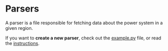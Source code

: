 # Parsers
A parser is a file responsible for fetching data about the power system in a given region.

If you want to **create a new parser**, check out the [example.py](https://github.com/tmrowco/electricitymap-contrib/blob/master/parsers/example.py) file, or read the [instructions](https://github.com/tmrowco/electricitymap-contrib/blob/master/README.md#add-a-new-region).
